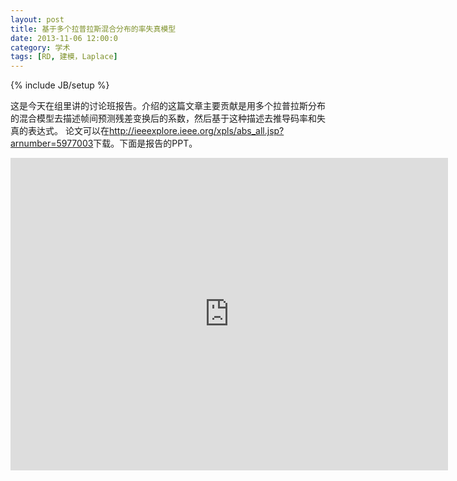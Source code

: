 ```yaml
---
layout: post
title: 基于多个拉普拉斯混合分布的率失真模型
date: 2013-11-06 12:00:0
category: 学术
tags: [RD, 建模，Laplace]
---
```

{% include JB/setup %}

这是今天在组里讲的讨论班报告。介绍的这篇文章主要贡献是用多个拉普拉斯分布的混合模型去描述帧间预测残差变换后的系数，然后基于这种描述去推导码率和失真的表达式。
论文可以在<http://ieeexplore.ieee.org/xpls/abs_all.jsp?arnumber=5977003>下载。下面是报告的PPT。

<!--more-->
<iframe src="https://skydrive.live.com/embed?cid=8B504C1595CD3973&amp;resid=8B504C1595CD3973%2126384&amp;authkey=AKy2q0QsXIR-Iqo&amp;em=2" width="700" height="500" frameborder="0" scrolling="no"></iframe>
